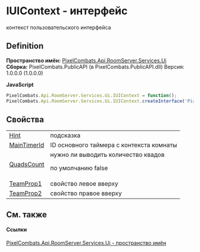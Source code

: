 # IUIContext - интерфейс


контекст пользовательского интерфейса



## Definition
**Пространство имён:** <a href="0529d6e2-f002-45fa-de24-d37a29132582">PixelCombats.Api.RoomServer.Services.Ui</a>  
**Сборка:** PixelCombats.PublicAPI (в PixelCombats.PublicAPI.dll) Версия: 1.0.0.0 (1.0.0.0)

**JavaScript**
``` JavaScript
PixelCombats.Api.RoomServer.Services.Ui.IUIContext = function();
PixelCombats.Api.RoomServer.Services.Ui.IUIContext.createInterface('PixelCombats.Api.RoomServer.Services.Ui.IUIContext');
```



## Свойства
<table>
<tr>
<td><a href="f1631c08-d58c-29a4-fcb2-7a0703e0303b">Hint</a></td>
<td>подсказка</td></tr>
<tr>
<td><a href="52c23e4d-5392-9d51-4fb7-23b47ed5e175">MainTimerId</a></td>
<td>ID основного таймера с контекста комнаты</td></tr>
<tr>
<td><a href="1525c506-e9f7-f497-2ec5-9c7f595a8281">QuadsCount</a></td>
<td>нужно ли выводить количество квадов <p>по умолчанию false</p></td></tr>
<tr>
<td><a href="ed2ee882-f8c9-7043-e196-f99a17f03133">TeamProp1</a></td>
<td>свойство левое вверху</td></tr>
<tr>
<td><a href="51240398-4ecc-32d1-95ca-55c1477a24fe">TeamProp2</a></td>
<td>свойство правое вверху</td></tr>
</table>

## См. также


#### Ссылки
<a href="0529d6e2-f002-45fa-de24-d37a29132582">PixelCombats.Api.RoomServer.Services.Ui - пространство имён</a>  
